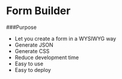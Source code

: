 Form Builder
============

###Purpose


* Let you create a form in a WYSIWYG way
* Generate JSON
* Generate CSS
* Reduce development time
* Easy to use 
* Easy to deploy







